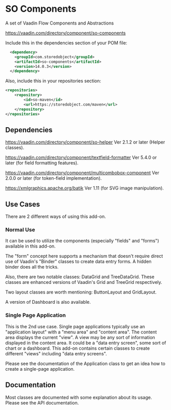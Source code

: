 # SO Components
A set of Vaadin Flow Components and Abstractions

https://vaadin.com/directory/component/so-components

Include this in the dependencies section of your POM file:
```xml
  <dependency>
    <groupId>com.storedobject</groupId>
    <artifactId>so-components</artifactId>
    <version>14.0.3</version>
  </dependency>
```
Also, include this in your repositories section:
```xml
<repositories>
    <repository>
        <id>so-maven</id>
        <url>https://storedobject.com/maven</url>
    </repository>
</repositories>
```

## Dependencies
https://vaadin.com/directory/component/so-helper Ver 2.1.2 or later (Helper classes).

https://vaadin.com/directory/component/textfield-formatter Ver 5.4.0 or later (for field formatting features).  

https://vaadin.com/directory/component/multicombobox-component Ver 2.0.0 or later (for token-field implementation).

https://xmlgraphics.apache.org/batik Ver 1.11 (for SVG image manipulation).

## Use Cases
There are 2 different ways of using this add-on.

### Normal Use
It can be used to utilize the components (especially "fields" and "forms") available in this add-on.

The "form" concept here supports a mechanism that doesn't require direct use of Vaadin's "Binder" classes to create data entry forms.
A hidden binder does all the tricks.

Also, there are two notable classes: DataGrid and TreeDataGrid. These classes are enhanced
versions of Vaadin's Grid and TreeGrid respectively.

Two layout classes are worth mentioning: ButtonLayout and GridLayout.

A version of Dashboard is also available.

### Single Page Application
This is the 2nd use case. Single page applications typically use an "application layout"
with a "menu area" and "content area". The content area displays the current "view". A view may
be any sort of information displayed in the content area. It could be a "data entry screen", some
sort of chart or a dashboard. This add-on contains certain classes to create different
"views" including "data entry screens".

Please see the documentation of the Application class to get an idea how to create a single-page
application.

## Documentation
Most classes are documented with some explanation about its usage. Please see the API
documentation.